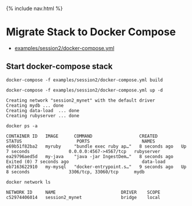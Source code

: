 {% include nav.html %}

# Migrate Stack to Docker Compose

- [examples/session2/docker-compose.yml]()

## Start docker-compose stack

```
docker-compose -f examples/session2/docker-compose.yml build 
```


```
docker-compose -f examples/session2/docker-compose.yml up -d 
```

```output
Creating network "session2_mynet" with the default driver
Creating mydb ... done
Creating data-load  ... done
Creating rubyserver ... done
```

```
docker ps -a
```

```output
CONTAINER ID   IMAGE      COMMAND                  CREATED         STATUS                     PORTS                    NAMES
e69b51f82ba2   myruby     "bundle exec ruby ap…"   8 seconds ago   Up 7 seconds               0.0.0.0:4567->4567/tcp   rubyserver
ea29796aed5d   my-java    "java -jar IngestDem…"   8 seconds ago   Exited (0) 7 seconds ago                            data-load
eb7163622910   my-mysql   "docker-entrypoint.s…"   9 seconds ago   Up 8 seconds               3306/tcp, 33060/tcp      mydb
```

```
docker network ls
```

```output
NETWORK ID     NAME                         DRIVER    SCOPE
c52974406014   session2_mynet               bridge    local
```